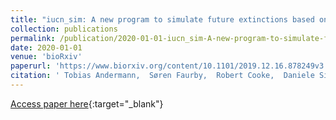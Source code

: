 ```yaml
---
title: "iucn_sim: A new program to simulate future extinctions based on IUCN threat status"
collection: publications
permalink: /publication/2020-01-01-iucn_sim-A-new-program-to-simulate-future-extinctions-based-on-IUCN-threat-status
date: 2020-01-01
venue: 'bioRxiv'
paperurl: 'https://www.biorxiv.org/content/10.1101/2019.12.16.878249v3'
citation: ' Tobias Andermann,  Søren Faurby,  Robert Cooke,  Daniele Silvestro,  Alexandre Antonelli, &quot;iucn_sim: A new program to simulate future extinctions based on IUCN threat status.&quot; bioRxiv, 2020.'
---
```

[Access paper here](https://www.biorxiv.org/content/10.1101/2019.12.16.878249v3){:target="_blank"}
